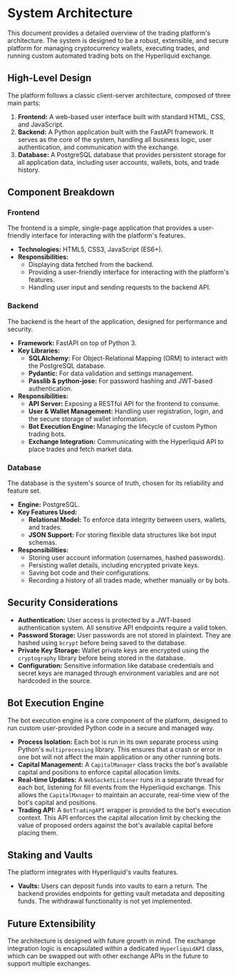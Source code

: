 # System Architecture

This document provides a detailed overview of the trading platform's architecture. The system is designed to be a robust, extensible, and secure platform for managing cryptocurrency wallets, executing trades, and running custom automated trading bots on the Hyperliquid exchange.

## High-Level Design

The platform follows a classic client-server architecture, composed of three main parts:

1.  **Frontend:** A web-based user interface built with standard HTML, CSS, and JavaScript.
2.  **Backend:** A Python application built with the FastAPI framework. It serves as the core of the system, handling all business logic, user authentication, and communication with the exchange.
3.  **Database:** A PostgreSQL database that provides persistent storage for all application data, including user accounts, wallets, bots, and trade history.

## Component Breakdown

### Frontend

The frontend is a simple, single-page application that provides a user-friendly interface for interacting with the platform's features.

-   **Technologies:** HTML5, CSS3, JavaScript (ES6+).
-   **Responsibilities:**
    -   Displaying data fetched from the backend.
    -   Providing a user-friendly interface for interacting with the platform's features.
    -   Handling user input and sending requests to the backend API.

### Backend

The backend is the heart of the application, designed for performance and security.

-   **Framework:** FastAPI on top of Python 3.
-   **Key Libraries:**
    -   **SQLAlchemy:** For Object-Relational Mapping (ORM) to interact with the PostgreSQL database.
    -   **Pydantic:** For data validation and settings management.
    -   **Passlib & python-jose:** For password hashing and JWT-based authentication.
-   **Responsibilities:**
    -   **API Server:** Exposing a RESTful API for the frontend to consume.
    -   **User & Wallet Management:** Handling user registration, login, and the secure storage of wallet information.
    -   **Bot Execution Engine:** Managing the lifecycle of custom Python trading bots.
    -   **Exchange Integration:** Communicating with the Hyperliquid API to place trades and fetch market data.

### Database

The database is the system's source of truth, chosen for its reliability and feature set.

-   **Engine:** PostgreSQL.
-   **Key Features Used:**
    -   **Relational Model:** To enforce data integrity between users, wallets, and trades.
    -   **JSON Support:** For storing flexible data structures like bot input schemas.
-   **Responsibilities:**
    -   Storing user account information (usernames, hashed passwords).
    -   Persisting wallet details, including encrypted private keys.
    -   Saving bot code and their configurations.
    -   Recording a history of all trades made, whether manually or by bots.

## Security Considerations

-   **Authentication:** User access is protected by a JWT-based authentication system. All sensitive API endpoints require a valid token.
-   **Password Storage:** User passwords are not stored in plaintext. They are hashed using `bcrypt` before being saved to the database.
-   **Private Key Storage:** Wallet private keys are encrypted using the `cryptography` library before being stored in the database.
-   **Configuration:** Sensitive information like database credentials and secret keys are managed through environment variables and are not hardcoded in the source.

## Bot Execution Engine

The bot execution engine is a core component of the platform, designed to run custom user-provided Python code in a secure and managed way.

-   **Process Isolation:** Each bot is run in its own separate process using Python's `multiprocessing` library. This ensures that a crash or error in one bot will not affect the main application or any other running bots.
-   **Capital Management:** A `CapitalManager` class tracks the bot's available capital and positions to enforce capital allocation limits.
-   **Real-time Updates:** A `WebSocketListener` runs in a separate thread for each bot, listening for fill events from the Hyperliquid exchange. This allows the `CapitalManager` to maintain an accurate, real-time view of the bot's capital and positions.
-   **Trading API:** A `BotTradingAPI` wrapper is provided to the bot's execution context. This API enforces the capital allocation limit by checking the value of proposed orders against the bot's available capital before placing them.

## Staking and Vaults

The platform integrates with Hyperliquid's vaults features.

-   **Vaults:** Users can deposit funds into vaults to earn a return. The backend provides endpoints for getting vault metadata and depositing funds. The withdrawal functionality is not yet implemented.

## Future Extensibility

The architecture is designed with future growth in mind. The exchange integration logic is encapsulated within a dedicated `HyperliquidAPI` class, which can be swapped out with other exchange APIs in the future to support multiple exchanges.
